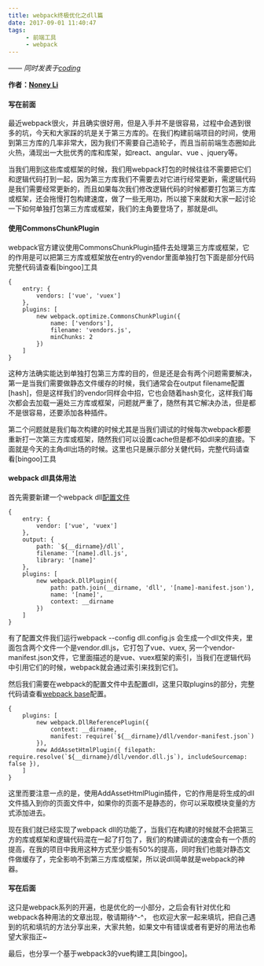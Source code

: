 ```yaml
---
title: webpack终极优化之dll篇
date: 2017-09-01 11:40:47
tags:
     - 前端工具
     - webpack
---
```


[Noney Li]: https://github.com/noney/ "noneyli"

*—— 同时发表于[coding](http://0kv30q.coding-pages.com/)*

__作者：[Noney Li]__

#### 写在前面
最近webpack很火，并且确实很好用，但是入手并不是很容易，过程中会遇到很多的坑，今天和大家踩的坑是关于第三方库的。在我们构建前端项目的时间，使用到第三方库的几率非常大，因为我们不需要自己造轮子，而且当前前端生态圈如此火热，涌现出一大批优秀的库和库架，如react、angular、vue 、jquery等。

当我们用到这些库或框架的时候，我们用webpack打包的时候往往不需要把它们和逻辑代码打到一起，因为第三方库我们不需要去对它进行经常更新，需逻辑代码是我们需要经常更新的，而且如果每次我们修改逻辑代码的时候都要打包第三方库或框架，还会拖慢打包构建速度，做了一些无用功，所以接下来就和大家一起讨论一下如何单独打包第三方库或框架，我们的主角要登场了，那就是dll。

#### 使用CommonsChunkPlugin

webpack官方建议使用CommonsChunkPlugin插件去处理第三方库或框架，它的作用是可以把第三方库或框架放在entry的vendor里面单独打包下面是部分代码完整代码请查看[bingoo]工具

```
{
    entry: {
        vendors: ['vue', 'vuex']
    },
    plugins: [
        new webpack.optimize.CommonsChunkPlugin({
            name: ['vendors'],
            filename: 'vendors.js',
            minChunks: 2
        })
    ]
}

```
<!-- more -->

这种方法确实能达到单独打包第三方库的目的，但是还是会有两个问题需要解决，第一是当我们需要做静态文件缓存的时候，我们通常会在output filename配置[hash]，但是这样我们的vendor同样会中招，它也会随着hash变化，这样我们每次都会去加载一遍处三方库或框架，问题就严重了，随然有其它解决办法，但是都不是很容易，还要添加各种插件。

第二个问题就是我们每次构建的时候尤其是当我们调试的时候每次webpack都要重新打一次第三方库或框架，随然我们可以设置cache但是都不如dll来的直接。下面就是今天的主角dll出场的时候。这里也只是展示部分关健代码，完整代码请查看[bingoo]工具

#### webpack dll具体用法

首先需要新建一个webpack dll[配置文件](https://github.com/noney/bingoo/blob/master/build/dll.config.js "dll 配置")

```
{
    entry: {
        vendor: ['vue', 'vuex']
    },
    output: {
        path: `${__dirname}/dll`,
        filename: '[name].dll.js',
        library: '[name]'
    },
    plugins: [
        new webpack.DllPlugin({
            path: path.join(__dirname, 'dll', '[name]-manifest.json'),
            name: '[name]',
            context: __dirname
        })
    ]
}

```
有了配置文件我们运行webpack --config dll.config.js 会生成一个dll文件夹，里面包含两个文件一个是vendor.dll.js，它打包了vue、vuex, 另一个vendor-manifest.json文件，它里面描述的是vue、vuex框架的索引，当我们在逻辑代码中引用它们的时候，webpack就会通过索引来找到它们。

然后我们需要在webpack的配置文件中去配置dll，这里只取plugins的部分，完整代码请查看[webpack base](https://github.com/noney/bingoo/blob/master/build/webpack.base.js)配置。

```
{
    plugins: [
        new webpack.DllReferencePlugin({
            context: __dirname,
            manifest: require(`${__dirname}/dll/vendor-manifest.json`)
        }),
        new AddAssetHtmlPlugin({ filepath: require.resolve(`${__dirname}/dll/vendor.dll.js`), includeSourcemap: false }),
    ]
}

```
这里而要注意一点的是，使用AddAssetHtmlPlugin插件，它的作用是将生成的dll文件插入到你的页面文件中，如果你的页面不是静态的，你可以采取模块变量的方式添加进去。

现在我们就已经实现了webpack dll的功能了，当我们在构建的时候就不会把第三方的库或框架和逻辑代码混在一起了打包了，我们的构建调试的速度会有一个质的提高，在我的项目中我用这种方式至少能有50%的提高，同时我们也能对静态文件做缓存了，完全影响不到第三方库或框架，所以说dll简单就是webpack的神器。

#### 写在后面

这只是webpack系列的开遍，也是优化的一小部分，之后会有针对优化和webpack各种用法的文章出现，敬请期待^-^， 也欢迎大家一起来填坑，把自己遇到的坑和填坑的方法分享出来，大家共勉，如果文中有错误或者有更好的用法也希望大家指正~

最后，也分享一个基于webpack3的vue构建工具[bingoo]。

